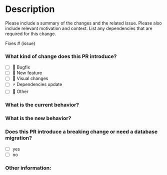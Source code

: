 # Description

Please include a summary of the changes and the related issue. Please also include relevant motivation and context. List any dependencies that are required for this change.

Fixes # (issue)

### What kind of change does this PR introduce?

- [ ] :bug: Bugfix
- [ ] :tada: New feature
- [ ] :art: Visual changes
- [ ] :zap: Dependencies update
- [ ] :eyes: Other

### What is the current behavior?

### What is the new behavior?

### Does this PR introduce a breaking change or need a database migration?
- [ ] yes
- [ ] no

### Other information:
